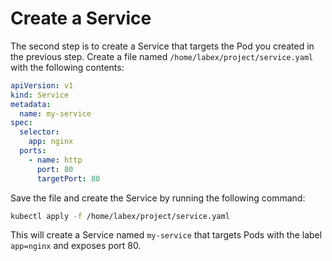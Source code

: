 # Create a Service

The second step is to create a Service that targets the Pod you created in the previous step. Create a file named `/home/labex/project/service.yaml` with the following contents:

```yaml
apiVersion: v1
kind: Service
metadata:
  name: my-service
spec:
  selector:
    app: nginx
  ports:
    - name: http
      port: 80
      targetPort: 80
```

Save the file and create the Service by running the following command:

```bash
kubectl apply -f /home/labex/project/service.yaml
```

This will create a Service named `my-service` that targets Pods with the label `app=nginx` and exposes port 80.
